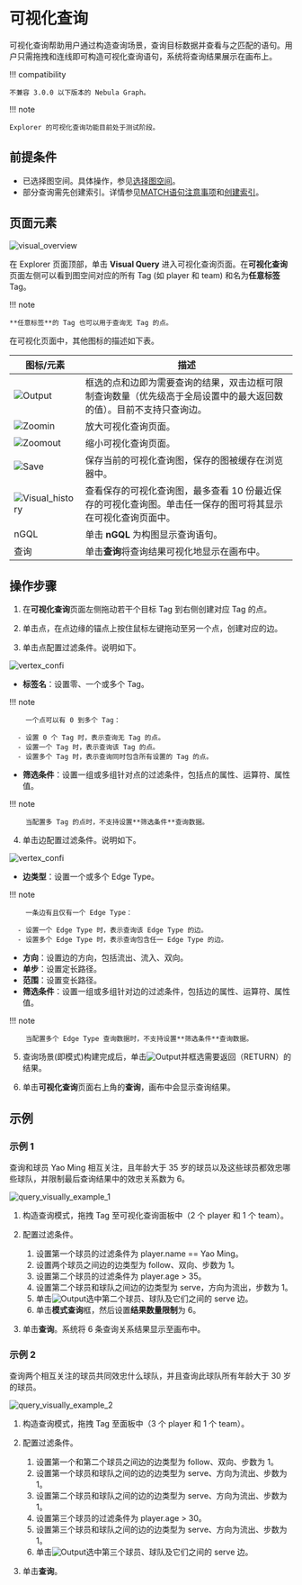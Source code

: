 # 可视化查询

可视化查询帮助用户通过构造查询场景，查询目标数据并查看与之匹配的语句。用户只需拖拽和连线即可构造可视化查询语句，系统将查询结果展示在画布上。

!!! compatibility

    不兼容 3.0.0 以下版本的 Nebula Graph。

!!! note

    Explorer 的可视化查询功能目前处于测试阶段。

## 前提条件

- 已选择图空间。具体操作，参见[选择图空间](graph-explorer/13.choose-graphspace.md)。
- 部分查询需先创建索引。详情参见[MATCH语句注意事项](../3.ngql-guide/7.general-query-statements/2.match.md)和[创建索引](../3.ngql-guide/14.native-index-statements/1.create-native-index.md)。

## 页面元素

![visual_overview](https://docs-cdn.nebula-graph.com.cn/figures/visual-query-beta_2022-04-15_15-40-07_cn.png)

在 Explorer 页面顶部，单击 **Visual Query** 进入可视化查询页面。在**可视化查询**页面左侧可以看到图空间对应的所有 Tag (如 player 和 team) 和名为**任意标签** Tag。

!!! note

    **任意标签**的 Tag 也可以用于查询无 Tag 的点。  

在可视化页面中，其他图标的描述如下表。

| 图标/元素                                                    | 描述                                                         |
| ------------------------------------------------------------ | ------------------------------------------------------------ |
| ![Output](https://docs-cdn.nebula-graph.com.cn/figures/visual-nav-output.png) | 框选的点和边即为需要查询的结果，双击边框可限制查询数量（优先级高于全局设置中的最大返回数的值）。目前不支持只查询边。 |
| ![Zoomin](https://docs-cdn.nebula-graph.com.cn/figures/visual-nav-zoomin.png) | 放大可视化查询页面。                                         |
| ![Zoomout](https://docs-cdn.nebula-graph.com.cn/figures/visual-nav-zoomout.png) | 缩小可视化查询页面。                                         |
| ![Save](https://docs-cdn.nebula-graph.com.cn/figures/visual-nav-save.png) | 保存当前的可视化查询图，保存的图被缓存在浏览器中。           |
| ![Visual_history](https://docs-cdn.nebula-graph.com.cn/figures/visual-nav-history.png) | 查看保存的可视化查询图，最多查看 10 份最近保存的可视化查询图。单击任一保存的图可将其显示在可视化查询页面中。 |
| nGQL                                                         | 单击 **nGQL** 为构图显示查询语句。                             |
| 查询                                                         | 单击**查询**将查询结果可视化地显示在画布中。                 |

## 操作步骤

1. 在**可视化查询**页面左侧拖动若干个目标 Tag 到右侧创建对应 Tag 的点。

2. 单击点，在点边缘的锚点上按住鼠标左键拖动至另一个点，创建对应的边。

3. 单击点配置过滤条件。说明如下。

  ![vertex_confi](https://docs-cdn.nebula-graph.com.cn/figures/vertex-config_cn.png)

  - **标签名**：设置零、一个或多个 Tag。

  !!! note

        一个点可以有 0 到多个 Tag：

      - 设置 0 个 Tag 时，表示查询无 Tag 的点。
      - 设置一个 Tag 时，表示查询该 Tag 的点。
      - 设置多个 Tag 时，表示查询同时包含所有设置的 Tag 的点。   

  - **筛选条件**：设置一组或多组针对点的过滤条件，包括点的属性、运算符、属性值。

  !!! note

        当配置多 Tag 的点时，不支持设置**筛选条件**查询数据。

4. 单击边配置过滤条件。说明如下。

  ![vertex_confi](https://docs-cdn.nebula-graph.com.cn/figures/edge-config_cn.png)

  - **边类型**：设置一个或多个 Edge Type。

  !!! note

        一条边有且仅有一个 Edge Type：

      - 设置一个 Edge Type 时，表示查询该 Edge Type 的边。
      - 设置多个 Edge Type 时，表示查询包含任一 Edge Type 的边。

  - **方向**：设置边的方向，包括流出、流入、双向。
  - **单步**：设置定长路径。
  - **范围**：设置变长路径。
  - **筛选条件**：设置一组或多组针对边的过滤条件，包括边的属性、运算符、属性值。

  !!! note

        当配置多个 Edge Type 查询数据时，不支持设置**筛选条件**查询数据。

5. 查询场景(即模式)构建完成后，单击![Output](https://docs-cdn.nebula-graph.com.cn/figures/visual-nav-output.png)并框选需要返回（RETURN）的结果。

6. 单击**可视化查询**页面右上角的**查询**，画布中会显示查询结果。

## 示例

### 示例 1 

查询和球员 Yao Ming 相互关注，且年龄大于 35 岁的球员以及这些球员都效忠哪些球队，并限制最后查询结果中的效忠关系数为 6。

![query_visually_example_1](https://docs-cdn.nebula-graph.com.cn/figures/query_visaully_example_1.gif)

1. 构造查询模式，拖拽 Tag 至可视化查询面板中（2 个 player 和 1 个 team）。 

2. 配置过滤条件。

   1. 设置第一个球员的过滤条件为 player.name == Yao Ming。
   2. 设置两个球员之间边的边类型为 follow、双向、步数为 1。
   3. 设置第二个球员的过滤条件为 player.age > 35。
   4. 设置第二个球员和球队之间边的边类型为 serve，方向为流出，步数为 1。
   5. 单击![Output](https://docs-cdn.nebula-graph.com.cn/figures/visual-nav-output.png)选中第二个球员、球队及它们之间的 serve 边。
   6. 单击**模式查询**框，然后设置**结果数量限制**为 6。

3. 单击**查询**。系统将 6 条查询关系结果显示至画布中。

### 示例 2

查询两个相互关注的球员共同效忠什么球队，并且查询此球队所有年龄大于 30 岁的球员。

![query_visually_example_2](https://docs-cdn.nebula-graph.com.cn/figures/query_visaully_example_2.gif)

1. 构造查询模式，拖拽 Tag 至面板中（3 个 player 和 1 个 team）。
2. 配置过滤条件。

   1. 设置第一个和第二个球员之间边的边类型为 follow、双向、步数为 1。
   2. 设置第一个球员和球队之间的边的边类型为 serve、方向为流出、步数为 1。
   3. 设置第二个球员和球队之间的边的边类型为 serve、方向为流出、步数为 1。
   4. 设置第三个球员的过滤条件为 player.age > 30。
   5. 设置第三个球员和球队之间的边的边类型为 serve、方向为流出、步数为 1。
   6. 单击![Output](https://docs-cdn.nebula-graph.com.cn/figures/visual-nav-output.png)选中第三个球员、球队及它们之间的 serve 边。

3. 单击**查询**。
